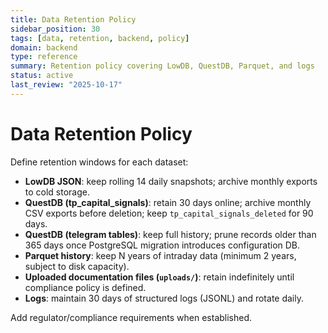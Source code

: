 ```yaml
---
title: Data Retention Policy
sidebar_position: 30
tags: [data, retention, backend, policy]
domain: backend
type: reference
summary: Retention policy covering LowDB, QuestDB, Parquet, and logs
status: active
last_review: "2025-10-17"
---
```


# Data Retention Policy

Define retention windows for each dataset:
- **LowDB JSON**: keep rolling 14 daily snapshots; archive monthly exports to cold storage.
- **QuestDB (tp_capital_signals)**: retain 30 days online; archive monthly CSV exports before deletion; keep `tp_capital_signals_deleted` for 90 days.
- **QuestDB (telegram tables)**: keep full history; prune records older than 365 days once PostgreSQL migration introduces configuration DB.
- **Parquet history**: keep N years of intraday data (minimum 2 years, subject to disk capacity).
- **Uploaded documentation files (`uploads/`)**: retain indefinitely until compliance policy is defined.
- **Logs**: maintain 30 days of structured logs (JSONL) and rotate daily.

Add regulator/compliance requirements when established.
